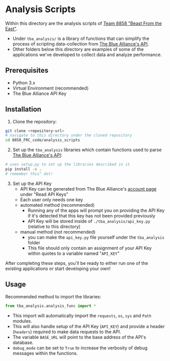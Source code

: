 # Analysis Scripts

Within this directory are the analysis scripts of [Team 8858 "Beast From the East"](https://www.thebluealliance.com/team/8858).
- Under `tba_analysis/` is a library of functions that can simplify the process of scripting data-collection from [The Blue Alliance's API](https://www.thebluealliance.com/apidocs).
- Other folders below this directory are examples of some of the applications we've developed to collect data and analyze performance.

## Prerequisites

- Python 3.x
- Virtual Environment (recommended)
- The Blue Alliance API Key

## Installation

1. Clone the repository:
```bash
git clone <repository-url>
# navigate to this directory under the cloned repository
cd 8858_FRC_code/analysis_scripts
```

2. Set up the `tba_analysis` libraries which contain functions used to parse [The Blue Alliance's API](https://www.thebluealliance.com/apidocs):
```bash
# uses setup.py to set up the libraries described in it
pip install -e .
# remember this^ dot!
```

3. Set up the API Key
    - API Key can be generated from The Blue Alliance's [account page](https://www.thebluealliance.com/account) under "Read API Keys"
    - Each user only needs one key
    - automated method (recommended)
        - Running any of the apps will prompt you on providing the API Key if it's detected that this key has not been provided previously
        - API Key will be stored inside of `./tba_analysis/api_key.py` (relative to this directory)
    - manual method (not recommended)
        - you can make the `api_key.py` file yourself under the `tba_analysis` folder
        - This file should only contain an assignment of your API Key within quotes to a variable named "`API_KEY`"

After completing these steps, you'll be ready to either run one of the existing applications or start developing your own!

## Usage
Recommended method to import the libraries:
```python
from tba_analysis.analysis_func import *
```
- This import will automatically import the `requests`, `os`, `sys` and `Path` modules.
- This will also handle setup of the API Key (`API_KEY`) and provide a header (`headers`) required to make data requests to the API.
- The variable `BASE_URL` will point to the base address of the API's database.
- `debug_mode` can be set to `True` to increase the verbosity of debug messages within the functions.
